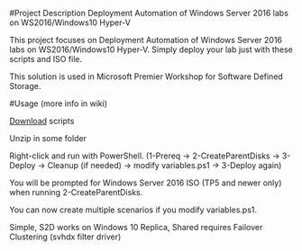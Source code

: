#Project Description
 Deployment Automation of Windows Server 2016 labs on WS2016/Windows10 Hyper-V

 This project focuses on Deployment Automation of Windows Server 2016 labs on WS2016/Windows10 Hyper-V. Simply deploy your lab just with these scripts and ISO file.

 This solution is used in Microsoft Premier Workshop for Software Defined Storage.

#Usage (more info in wiki)

 [Download](https://github.com/Microsoft/ws2016lab/blob/master/ws2016lab.zip?raw=true) scripts
 
 Unzip in some folder
 
 Right-click and run with PowerShell. (1-Prereq -> 2-CreateParentDisks -> 3-Deploy -> Cleanup (if needed) -> modify variables.ps1 -> 3-Deploy again)

 You will be prompted for Windows Server 2016 ISO (TP5 and newer only) when running 2-CreateParentDisks. 

 You can now create multiple scenarios if you modify variables.ps1.

 Simple, S2D works on Windows 10
 Replica, Shared requires Failover Clustering (svhdx filter driver)
